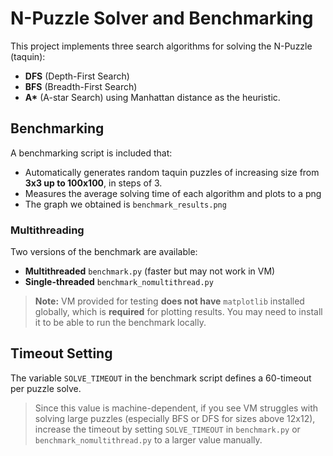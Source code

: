 # N-Puzzle Solver and Benchmarking

This project implements three search algorithms for solving the N-Puzzle (taquin):

- **DFS** (Depth-First Search)
- **BFS** (Breadth-First Search)
- **A\*** (A-star Search) using Manhattan distance as the heuristic.

## Benchmarking

A benchmarking script is included that:
- Automatically generates random taquin puzzles of increasing size from **3x3 up to 100x100**, in steps of 3.
- Measures the average solving time of each algorithm and plots to a png
- The graph we obtained is `benchmark_results.png`

### Multithreading

Two versions of the benchmark are available:
- **Multithreaded** `benchmark.py` (faster but may not work in VM)
- **Single-threaded** `benchmark_nomultithread.py`

> **Note:** VM provided for testing **does not have** `matplotlib` installed globally, which is **required** for plotting results. You may need to install it to be able to run the benchmark locally.

## Timeout Setting

The variable `SOLVE_TIMEOUT` in the benchmark script defines a 60-timeout per puzzle solve.

>  Since this value is machine-dependent, if you see VM struggles with solving large puzzles (especially BFS or DFS for sizes above 12x12), increase the timeout by setting `SOLVE_TIMEOUT` in `benchmark.py` or `benchmark_nomultithread.py` to a larger value manually.
